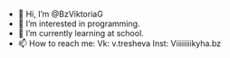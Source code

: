 - 👋 Hi, I’m @BzViktoriaG
- 👀 I’m interested in programming.
- 🌱 I’m currently learning at school.
- 📫 How to reach me:
Vk: v.tresheva
Inst: Viiiiiiiikyha.bz

<!---
BzViktoriaG/BzViktoriaG is a ✨ special ✨ repository because its `README.md` (this file) appears on your GitHub profile.
You can click the Preview link to take a look at your changes.
--->
